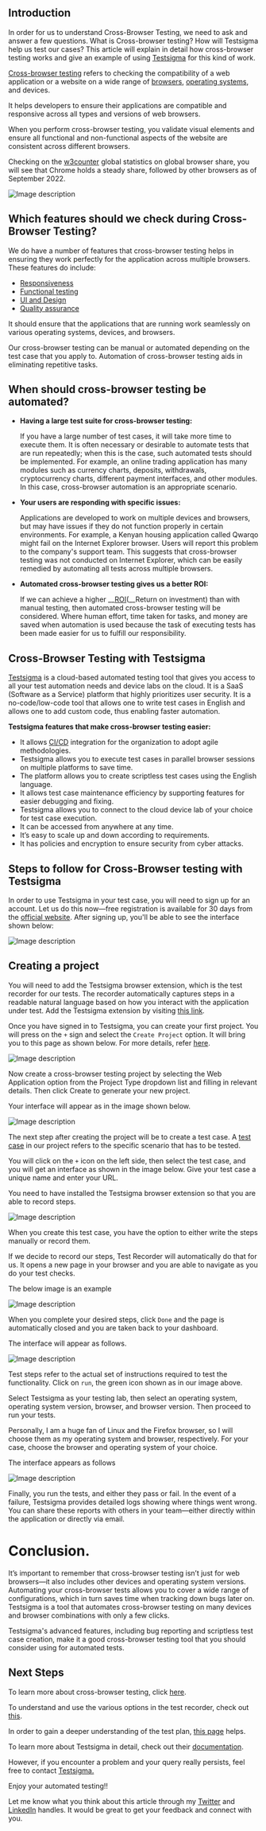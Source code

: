 ## Introduction

In order for us to understand Cross-Browser Testing, we need to ask and answer a few questions. What is Cross-browser testing? How will Testsigma help us test our cases? This article will explain in detail how cross-browser testing works and give an example of using [Testsigma](https://testsigma.com/) for this kind of work.

[Cross-browser testing](https://www.softwaretestinghelp.com/how-is-cross-browser-testing-performed/) refers to checking the compatibility of a web application or a website on a wide range of [browsers](https://en.wikipedia.org//wiki/Web_browser), [operating systems](https://en.wikipedia.org/wiki/Operating_system), and devices.

It helps developers to ensure their applications are compatible and responsive across all types and versions of web browsers.

When you perform cross-browser testing, you validate visual elements and ensure all functional and non-functional aspects of the website are consistent across different browsers.

Checking on the [w3counter](https://www.w3counter.com/globalstats.php) global statistics on global browser share, you will see that Chrome holds a steady share, followed by other browsers as of September 2022.


![Image description](https://dev-to-uploads.s3.amazonaws.com/uploads/articles/zytukz07gwb0olqm43li.png)


## Which features should we check during Cross-Browser Testing?

We do have a number of features that cross-browser testing helps in ensuring they work perfectly for the application across multiple browsers. These features do include:

- [Responsiveness](https://wishdesk.com/blog/how-test-responsiveness-website)
- [Functional testing](https://en.wikipedia.org/wiki/Functional_testing)
- [UI and Design](https://www.interaction-design.org/literature/topics/ui-design)
- [Quality assurance](https://en.wikipedia.org/wiki/Quality_assurance)

It should ensure that the applications that are running work seamlessly on various operating systems, devices, and browsers.

Our cross-browser testing can be manual or automated depending on the test case that you apply to. Automation of cross-browser testing aids in eliminating repetitive tasks.

## When should cross-browser testing be automated?

- **Having a large test suite for cross-browser testing:**
    
    If you have a large number of test cases, it will take more time to execute them. It is often necessary or desirable to automate tests that are run repeatedly; when this is the case, such automated tests should be implemented. For example, an online trading application has many modules such as currency charts, deposits, withdrawals, cryptocurrency charts, different payment interfaces, and other modules. In this case, cross-browser automation is an appropriate scenario.
    
- **Your users are responding with specific issues:**
    
    Applications are developed to work on multiple devices and browsers, but may have issues if they do not function properly in certain environments. For example, a Kenyan housing application called Qwarqo might fail on the Internet Explorer browser. Users will report this problem to the company's support team. This suggests that cross-browser testing was not conducted on Internet Explorer, which can be easily remedied by automating all tests across multiple browsers.
    
- **Automated cross-browser testing gives us a better ROI:**
    
    If we can achieve a higher __[ROI](https://en.wikipedia.org/wiki/Return_on_investment)(__Return on investment) than with manual testing, then automated cross-browser testing will be considered. Where human effort, time taken for tasks, and money are saved when automation is used because the task of executing tests has been made easier for us to fulfill our responsibility.
    

## Cross-Browser Testing with Testsigma

[Testsigma](https://testsigma.com/) is a cloud-based automated testing tool that gives you access to all your test automation needs and device labs on the cloud. It is a SaaS (Software as a Service) platform that highly prioritizes user security. It is a no-code/low-code tool that allows one to write test cases in English and allows one to add custom code, thus enabling faster automation.

**Testsigma features that make cross-browser testing easier:**

- It allows [CI/CD](https://en.wikipedia.org/wiki/CI/CD) integration for the organization to adopt agile methodologies.
- Testsigma allows you to execute test cases in parallel browser sessions on multiple platforms to save time.
- The platform allows you to create scriptless test cases using the English language.
- It allows test case maintenance efficiency by supporting features for easier debugging and fixing.
- Testsigma allows you to connect to the cloud device lab of your choice for test case execution.
- It can be accessed from anywhere at any time.
- It’s easy to scale up and down according to requirements.
- It has policies and encryption to ensure security from cyber attacks.

## Steps to follow for Cross-Browser testing with Testsigma

In order to use Testsigma in your test case, you will need to sign up for an account. Let us do this now—free registration is available for 30 days from the [official website](https://testsigma.com/signup). After signing up, you'll be able to see the interface shown below:


![Image description](https://dev-to-uploads.s3.amazonaws.com/uploads/articles/nx56z5kzi7s8bjx79i78.png)



## Creating a project

You will need to add the Testsigma browser extension, which is the test recorder for our tests. The recorder automatically captures steps in a readable natural language based on how you interact with the application under test. Add the Testsigma extension by visiting [this link](https://chrome.google.com/webstore/detail/testsigma-recorder/epmomlhdjfgdobefcpocockpjihaabdp).

Once you have signed in to Testsigma, you can create your first project. You will press on the `+` sign and select the `Create Project` option. It will bring you to this page as shown below. For more details, refer [here](https://testsigma.com/docs/projects/overview/).


![Image description](https://dev-to-uploads.s3.amazonaws.com/uploads/articles/f5lfcjff3c1nzcjrux1x.png)



Now create a cross-browser testing project by selecting the Web Application option from the Project Type dropdown list and filling in relevant details. Then click Create to generate your new project.

Your interface will appear as in the image shown below.


![Image description](https://dev-to-uploads.s3.amazonaws.com/uploads/articles/xy5aayumxy9iovz6hlqo.png)



The next step after creating the project will be to create a test case. A [test case](https://testsigma.com/docs/test-cases/manage/add-edit-delete/) in our project refers to the specific scenario that has to be tested.

You will click on the `+` icon on the left side, then select the test case, and you will get an interface as shown in the image below. Give your test case a unique name and enter your URL.

You need to have installed the Testsigma browser extension so that you are able to record steps.


![Image description](https://dev-to-uploads.s3.amazonaws.com/uploads/articles/og19lfgyjt4serlpj70n.png)



When you create this test case, you have the option to either write the steps manually or record them.

If we decide to record our steps, Test Recorder will automatically do that for us. It opens a new page in your browser and you are able to navigate as you do your test checks.

The below image is an example


![Image description](https://dev-to-uploads.s3.amazonaws.com/uploads/articles/ziyy27dpyjizz7ykvq92.png)



When you complete your desired steps, click `Done` and the page is automatically closed and you are taken back to your dashboard.

The interface will appear as follows.


![Image description](https://dev-to-uploads.s3.amazonaws.com/uploads/articles/b7avi42cc1q05lvjg0j0.png)



Test steps refer to the actual set of instructions required to test the functionality. Click on `run`, the green icon shown as in our image above.

Select Testsigma as your testing lab, then select an operating system, operating system version, browser, and browser version. Then proceed to run your tests.

Personally, I am a huge fan of Linux and the Firefox browser, so I will choose them as my operating system and browser, respectively. For your case, choose the browser and operating system of your choice.

The interface appears as follows


![Image description](https://dev-to-uploads.s3.amazonaws.com/uploads/articles/e83nydzbwl0bswotnvpt.png)



Finally, you run the tests, and either they pass or fail. In the event of a failure, Testsigma provides detailed logs showing where things went wrong. You can share these reports with others in your team—either directly within the application or directly via email.

# Conclusion.

It’s important to remember that cross-browser testing isn’t just for web browsers—it also includes other devices and operating system versions. Automating your cross-browser tests allows you to cover a wide range of configurations, which in turn saves time when tracking down bugs later on. Testsigma is a tool that automates cross-browser testing on many devices and browser combinations with only a few clicks.

Testsigma's advanced features, including bug reporting and scriptless test case creation, make it a good cross-browser testing tool that you should consider using for automated tests.

## Next Steps

To learn more about cross-browser testing, click [here](https://testsigma.com/cross-browser-testing).

To understand and use the various options in the test recorder, check out [this](https://testsigma.com/docs/test-cases/create-steps-recorder/web-apps/overview/).

In order to gain a deeper understanding of the test plan, [this page](https://testsigma.com/docs/test-management/test-plans/schedule-plans/) helps.

To learn more about Testsigma in detail, check out their [documentation](https://testsigma.com/docs).

However, if you encounter a problem and your query really persists, feel free to contact [Testsigma.](http://support@testsigma.com/)

Enjoy your automated testing!!

Let me know what you think about this article through my [Twitter](https://twitter.com/deno_exporter) and [LinkedIn](https://www.linkedin.com/in/denis-mashellkinyungu-1b79bb171/) handles. It would be great to get your feedback and connect with you.